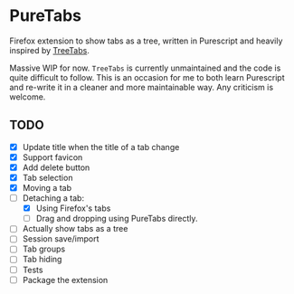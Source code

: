 # PureTabs

Firefox extension to show tabs as a tree, written in Purescript and heavily inspired by
[TreeTabs](https://gitlab.com/kroppy/TreeTabs). 

Massive WIP for now. `TreeTabs` is currently unmaintained and the code is quite difficult to follow.
This is an occasion for me to both learn Purescript and re-write it in a cleaner and more
maintainable way. Any criticism is welcome.

## TODO

- [x] Update title when the title of a tab change
- [x] Support favicon
- [x] Add delete button
- [x] Tab selection
- [x] Moving a tab
- [ ] Detaching a tab:
  - [x] Using Firefox's tabs
  - [ ] Drag and dropping using PureTabs directly.
- [ ] Actually show tabs as a tree
- [ ] Session save/import
- [ ] Tab groups
- [ ] Tab hiding
- [ ] Tests
- [ ] Package the extension
